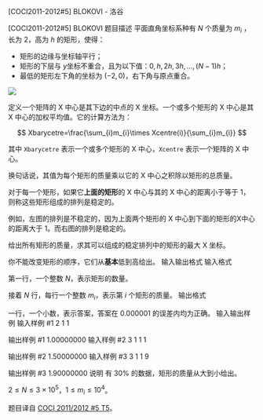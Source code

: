 



[COCI2011-2012#5] BLOKOVI - 洛谷














[COCI2011-2012#5] BLOKOVI
题目描述
平面直角坐标系种有 $N$ 个质量为 $m_{i}$ ，长为 $2$，高为 $h$ 的矩形，使得：

* 矩形的边缘与坐标轴平行；
* 矩形的下层与 $y$坐标不重合，且为以下值：$0,h,2h,3h,\dots,(N-1)h$；
* 最低的矩形左下角的坐标为 $(-2,0)$，右下角与原点重合。

![](https://cdn.luogu.com.cn/upload/image_hosting/rjzp667k.png)

定义一个矩阵的 X 中心是其下边的中点的 X 坐标。一个或多个矩形的 X 中心是其 X 中心的加权平均值。它的计算方法为：

$$
Xbarycetre=\frac{\sum_{i}m_{i}\times Xcentre(i)}{\sum_{i}m_{i}}
$$

其中 `Xbarycetre` 表示一个或多个矩形的 X 中心，`Xcentre` 表示一个矩阵的 X 中心。

换句话说，其值为每个矩形的质量乘以它的 X 中心之积除以矩形的总质量。

对于每一个矩形，如果它**上面的矩形**的 X 中心与其的 X 中心的距离小于等于 $1$，则称这些矩形组成的排列是稳定的。

例如，左图的排列是不稳定的，因为上面两个矩形的 X 中心到下面的矩形的X中心的距离大于 $1$。而右图的排列是稳定的。

给出所有矩形的质量，求其可以组成的稳定排列中的矩形的最大 X 坐标。

你不能改变矩形的顺序，它们从**基本**低到高给出。
输入输出格式
输入格式

第一行，一个整数 $N$，表示矩形的数量。

接着 $N$ 行，每行一个整数 $m_{i}$，表示第 $i$ 个矩形的质量。
输出格式

一行，一个小数，表示答案，答案在 $0.000001$ 的误差内均为正确。
输入输出样例
输入样例 #1
2 
1 
1

输出样例 #1
1.00000000
输入样例 #2
3
1 
1 
1

输出样例 #2
1.50000000
输入样例 #3
3 
1 
1 
9

输出样例 #3
1.90000000
说明
有 $30\%$ 的数据，矩形的质量从大到小给出。

$2\le N\le 3\times 10^{5}$，$1\le m_{i}\le 10^{4}$。

题目译自 [COCI 2011/2012 #5 T5](https://hsin.hr/coci/archive/2011_2012/contest5_tasks.pdf)。






